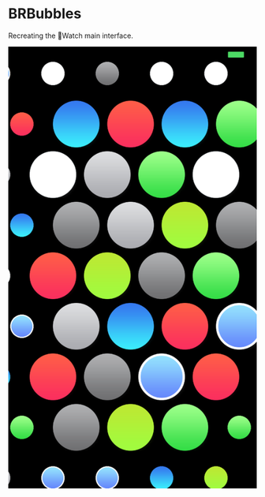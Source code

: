 BRBubbles
=========

Recreating the Watch main interface.


![Alt text](/BRBubbles/screenshot.png?raw=true "Screenshot")